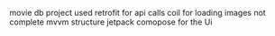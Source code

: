 movie db project
used retrofit for api calls
coil for loading images
not complete mvvm structure 
jetpack comopose for the Ui
